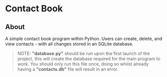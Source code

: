 # Contact Book 

## About
A simple contact book program within Python. Users can create, delete, and view contacts - with all changes stored in an SQLite database.

> NOTE: **"database.py"** should be run upon the first launch of the project, this will create the database required for the main program to work. You should only run this file once, doing so whilst already having a **"contacts.db"** file will result in an error.
